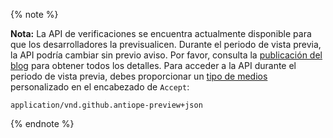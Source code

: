 {% note %}

**Nota:** La API de verificaciones se encuentra actualmente disponible para que los desarrolladores la previsualicen. Durante el periodo de vista previa, la API podría cambiar sin previo aviso. Por favor, consulta la [publicación del blog](https://developer.github.com/changes/2018-05-07-new-checks-api-public-beta/) para obtener todos los detalles. Para acceder a la API durante el periodo de vista previa, debes proporcionar un [tipo de medios](/v3/media) personalizado en el encabezado de `Accept`:

```
application/vnd.github.antiope-preview+json
```

{% endnote %}
